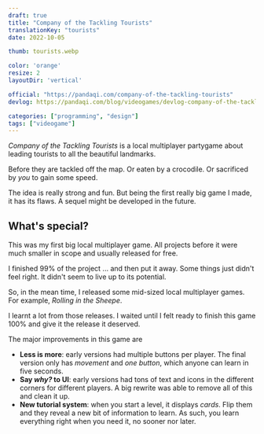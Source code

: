 ```yaml
---
draft: true
title: "Company of the Tackling Tourists"
translationKey: "tourists"
date: 2022-10-05

thumb: tourists.webp

color: 'orange'
resize: 2
layoutDir: 'vertical'

official: "https://pandaqi.com/company-of-the-tackling-tourists"
devlog: https://pandaqi.com/blog/videogames/devlog-company-of-the-tackling-tourists

categories: ["programming", "design"]
tags: ["videogame"]
---
```


_Company of the Tackling Tourists_ is a local multiplayer partygame about leading tourists to all the beautiful landmarks. 

Before they are tackled off the map. Or eaten by a crocodile. Or sacrificed by _you_ to gain some speed.

The idea is really strong and fun. But being the first really big game I made, it has its flaws. A sequel might be developed in the future. 

## What's special?
This was my first big local multiplayer game. All projects before it were much smaller in scope and usually released for free.

I finished 99% of the project ... and then put it away. Some things just didn't feel right. It didn't seem to live up to its potential.

So, in the mean time, I released some mid-sized local multiplayer games. For example, _Rolling in the Sheepe_. 

I learnt a lot from those releases. I waited until I felt ready to finish this game 100% and give it the release it deserved.

The major improvements in this game are
- **Less is more**: early versions had multiple buttons per player. The final version only has _movement_ and _one button_, which anyone can learn in five seconds.
- **Say _why?_ to UI**: early versions had tons of text and icons in the different corners for different players. A big rewrite was able to remove all of this and clean it up.
- **New tutorial system**: when you start a level, it displays _cards_. Flip them and they reveal a new bit of information to learn. As such, you learn everything right when you need it, no sooner nor later.

